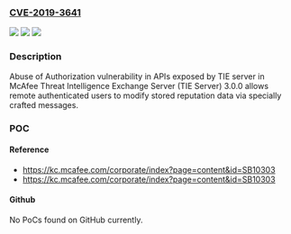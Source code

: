 ### [CVE-2019-3641](https://cve.mitre.org/cgi-bin/cvename.cgi?name=CVE-2019-3641)
![](https://img.shields.io/static/v1?label=Product&message=Threat%20Intelligence%20Exchange%20Server%20(TIE%20Server)&color=blue)
![](https://img.shields.io/static/v1?label=Version&message=3.0.x%3D%203.0.0%20&color=brighgreen)
![](https://img.shields.io/static/v1?label=Vulnerability&message=CWE-285%20Improper%20Authorization&color=brighgreen)

### Description

Abuse of Authorization vulnerability in APIs exposed by TIE server in McAfee Threat Intelligence Exchange Server (TIE Server) 3.0.0 allows remote authenticated users to modify stored reputation data via specially crafted messages.

### POC

#### Reference
- https://kc.mcafee.com/corporate/index?page=content&id=SB10303
- https://kc.mcafee.com/corporate/index?page=content&id=SB10303

#### Github
No PoCs found on GitHub currently.

